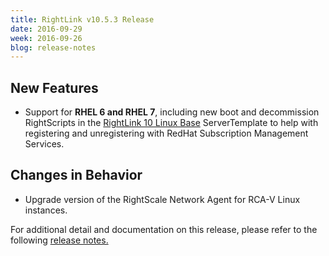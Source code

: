```yaml
---
title: RightLink v10.5.3 Release
date: 2016-09-29
week: 2016-09-26
blog: release-notes
---
```


## New Features
* Support for **RHEL 6 and RHEL 7**, including new boot and decommission RightScripts in the [RightLink 10 Linux Base](https://www.rightscale.com/library/server_templates/RightLink-10/lineage/53250) ServerTemplate to help with registering and unregistering with RedHat Subscription Management Services.

## Changes in Behavior
* Upgrade version of the RightScale Network Agent for RCA-V Linux instances.

For additional detail and documentation on this release, please refer to the following [release notes.](/rl10/releases/rl10_10.5.3_release.html)
